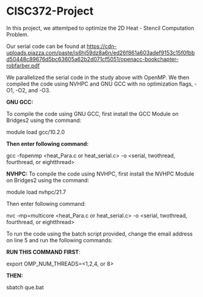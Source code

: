 # CISC372-Project

In this project, we attemtped to optimize the 2D Heat - Stencil Computation Problem.

Our serial code can be found at 
https://cdn-uploads.piazza.com/paste/is6hj59dz8a6n/ed26f861a603adef9153c15f0fbbd50448c89676d5bc63605a62b2d071cf5051/openacc-bookchapter-robfarber.pdf

We parallelized the serial code in the study above with OpenMP. 
We then compiled the code using NVHPC and GNU GCC with no optimization flags, -O1, -O2, and -O3.

**GNU GCC:**

To compile the code using GNU GCC, first install the GCC Module on Bridges2 using the command: 

  module load gcc/10.2.0

**Then enter following command:**

  gcc <optimization flag> -fopenmp <heat_Para.c or heat_serial.c> -o <serial, twothread, fourthread, or eightthread> 

**NVHPC:**
To compile the code using NVHPC, first install the NVHPC Module on Bridges2 using the command:
  
  module load nvhpc/21.7
  
Then enter following command:
  
  nvc <optimization flag> -mp=multicore <heat_Para.c or heat_serial.c> -o <serial, twothread, fourthread, or eightthread>
  
To run the code using the batch script provided, change the email address on line 5 and run the following commands:

**RUN THIS COMMAND FIRST**:
  
  export OMP_NUM_THREADS=<1,2,4, or 8>

**THEN:**
  
  sbatch que.bat
